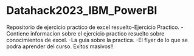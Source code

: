 # Datahack2023_IBM_PowerBI
Repositorio de ejercicio practico de excel resuelto-Ejercicio Practico.
-Contiene informacion sobre el ejercicio practico resuelto sobre conocimientos de excel.
-La guia sobre la practica.
-El flyer de lo que se podra aprender del curso.
Exitos masivos!!
